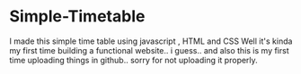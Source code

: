 # Simple-Timetable
I made this simple time table using javascript , HTML and CSS
Well it's kinda my first time building a functional website.. i guess..
and also this is my first time uploading things in github.. sorry for not uploading it properly.
